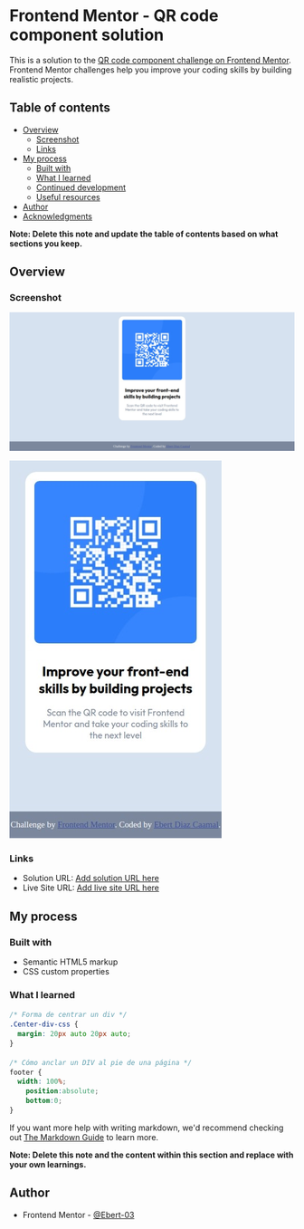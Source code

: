 # Frontend Mentor - QR code component solution

This is a solution to the [QR code component challenge on Frontend Mentor](https://www.frontendmentor.io/challenges/qr-code-component-iux_sIO_H). Frontend Mentor challenges help you improve your coding skills by building realistic projects. 

## Table of contents

- [Overview](#overview)
  - [Screenshot](#screenshot)
  - [Links](#links)
- [My process](#my-process)
  - [Built with](#built-with)
  - [What I learned](#what-i-learned)
  - [Continued development](#continued-development)
  - [Useful resources](#useful-resources)
- [Author](#author)
- [Acknowledgments](#acknowledgments)

**Note: Delete this note and update the table of contents based on what sections you keep.**

## Overview

### Screenshot

![Design preview for the QR code component coding challenge Desktop](./images/Screenshot_Desktop.jpeg)

![Design preview for the QR code component coding challenge Movile](./images/Screenshot_Movile.jpeg)




### Links

- Solution URL: [Add solution URL here](https://your-solution-url.com)
- Live Site URL: [Add live site URL here](https://your-live-site-url.com)

## My process

### Built with

- Semantic HTML5 markup
- CSS custom properties


### What I learned


```css
/* Forma de centrar un div */
.Center-div-css {
  margin: 20px auto 20px auto;
}

/* Cómo anclar un DIV al pie de una página */
footer {
  width: 100%;
	position:absolute;
	bottom:0;
}

```

If you want more help with writing markdown, we'd recommend checking out [The Markdown Guide](https://www.markdownguide.org/) to learn more.

**Note: Delete this note and the content within this section and replace with your own learnings.**



## Author

- Frontend Mentor - [@Ebert-03](https://www.frontendmentor.io/profile/Ebert-03)


